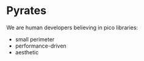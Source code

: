 # Pyrates

We are human developers believing in pico libraries:

* small perimeter
* performance-driven
* aesthetic

